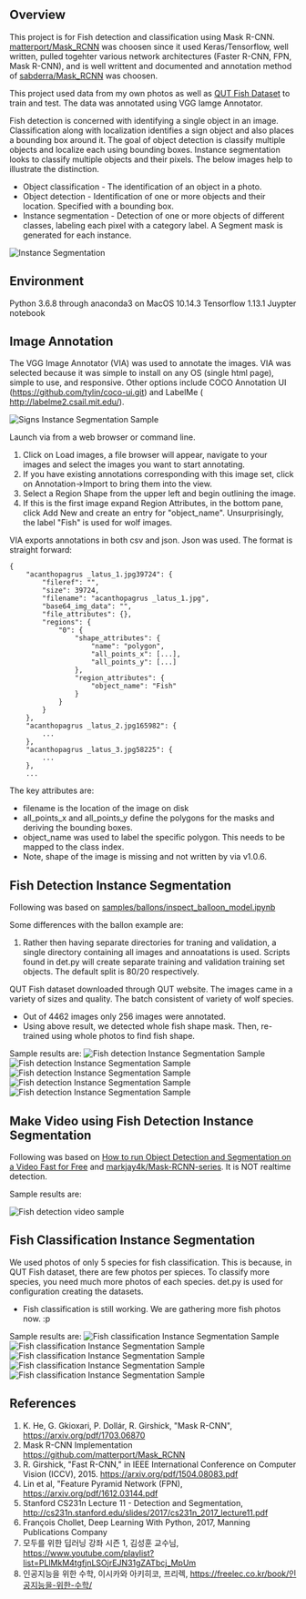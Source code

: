 
## Overview

This project is for Fish detection and classification using Mask R-CNN. [matterport/Mask_RCNN](https://github.com/matterport/Mask_RCNN) was choosen since it used Keras/Tensorflow, well written, pulled togehter various network architectures (Faster R-CNN, FPN, Mask R-CNN), and is well writtent and documented and annotation method of [sabderra/Mask_RCNN](https://github.com/sabderra/Mask_RCNN) was choosen.

This project used data from my own photos as well as [QUT Fish Dataset](https://wiki.qut.edu.au/display/cyphy/Fish+Dataset)  to train and test. The data was annotated using VGG Iamge Annotator.

Fish detection is concerned with identifying a single object in an image. Classification along with localization identifies a sign object and also places a bounding box around it. The goal of object detection is classify multiple objects and localize each using bounding boxes. Instance segmentation looks to classify multiple objects and their pixels. The below images help to illustrate the distinction. 

* Object classification - The identification of an object in a photo.
* Object detection -  Identification of one or more objects and their location. Specified with a bounding box.
* Instance segmentation - Detection of one or more objects of different classes, labeling each pixel with a category label. A Segment mask is generated for each instance.

![Instance Segmentation](assets/detection_definition.jpg)



## Environment


Python 3.6.8 through anaconda3 on MacOS 10.14.3
Tensorflow 1.13.1
Juypter notebook


## Image Annotation

The VGG Image Annotator (VIA) was used to annotate the images. VIA was selected because it was simple to install on any OS (single html page),  simple to use, and responsive. Other options include  COCO Annotation UI (https://github.com/tylin/coco-ui.git) and LabelMe  (
http://labelme2.csail.mit.edu/).

![Signs Instance Segmentation Sample](assets/via_screenshot.jpg)

Launch via from a web browser or command line. 

1.	Click on Load images, a file browser will appear, navigate to your images and select the images you want to start annotating.
2.	If you have existing annotations corresponding with this image set, click on Annotation->Import to bring them into the view.
3.	Select a Region Shape from the upper left and begin outlining the image.
4.	If this is the first image expand Region Attributes, in the bottom pane, click Add New and create an entry for "object_name". Unsurprisingly, the label "Fish" is used for wolf images. 



VIA exports annotations in both csv and json. Json was used. The format is straight forward:

```
{
    "acanthopagrus _latus_1.jpg39724": {
        "fileref": "",
        "size": 39724,
        "filename": "acanthopagrus _latus_1.jpg",
        "base64_img_data": "",
        "file_attributes": {},
        "regions": {
            "0": {
                "shape_attributes": {
                    "name": "polygon",
                    "all_points_x": [...],
                    "all_points_y": [...]
                },
                "region_attributes": {
                    "object_name": "Fish"
                }
            }
        }
    },
    "acanthopagrus _latus_2.jpg165982": {
        ...
    },
    "acanthopagrus _latus_3.jpg58225": {
        ...
    },
    ...
```

The key attributes are:
* filename is the location of the image on disk
* all_points_x and all_points_y define the polygons for the masks and deriving the bounding boxes. 
* object_name was used to label the specific polygon. This needs to be mapped to the class index.
* Note, shape of the image is missing and not written by via v1.0.6.




## Fish Detection Instance Segmentation
Following was based on [samples/ballons/inspect_balloon_model.ipynb]( https://github.com/matterport/Mask_RCNN/blob/master/samples/balloon/inspect_balloon_model.ipynb)

Some differences with the ballon example are:
1. Rather then having separate directories for traning and validation, a single directory containing all images and annoatations is used. Scripts found in det.py will create separate training and validation training set objects. The default split is 80/20 respectively.

QUT Fish dataset downloaded through QUT website. The images came in a variety of sizes and quality. 
The batch consistent of variety of wolf species. 
* Out of 4462 images only 256 images were annotated.
* Using above result, we detected whole fish shape mask. Then, re-trained using whole photos to find fish shape. 

Sample results are:
![Fish detection Instance Segmentation Sample](assets/fish_detection_5.png)
![Fish detection Instance Segmentation Sample](assets/fish_detection_1.png)
![Fish detection Instance Segmentation Sample](assets/fish_detection_2.png)
![Fish detection Instance Segmentation Sample](assets/fish_detection_3.png)
![Fish detection Instance Segmentation Sample](assets/fish_detection_4.png)




## Make Video using Fish Detection Instance Segmentation
Following was based on [How to run Object Detection and Segmentation on a Video Fast for Free](https://www.dlology.com/blog/how-to-run-object-detection-and-segmentation-on-video-fast-for-free/) and [markjay4k/Mask-RCNN-series](https://github.com/markjay4k/Mask-RCNN-series). It is NOT realtime detection.

Sample results are:


![Fish detection video sample](assets/result2.gif)



## Fish Classification Instance Segmentation
We used photos of only 5 species for fish classification. This is because, in QUT Fish dataset, there are few photos per spieces. To classify more species, you need much more photos of each species. det.py is used for configuration creating the datasets.

* Fish classification is still working. We are gathering more fish photos now. :p

Sample results are:
![Fish classification Instance Segmentation Sample](assets/fish_classification_1.png)
![Fish classification Instance Segmentation Sample](assets/fish_classification_2.png)
![Fish classification Instance Segmentation Sample](assets/fish_classification_3.png)
![Fish classification Instance Segmentation Sample](assets/fish_classification_4.png)
![Fish classification Instance Segmentation Sample](assets/fish_classification_5.png)


## References
1.	K. He, G. Gkioxari, P. Dollár, R. Girshick, "Mask R-CNN", https://arxiv.org/pdf/1703.06870 
2.	Mask R-CNN Implementation https://github.com/matterport/Mask_RCNN
3.	R. Girshick, "Fast R-CNN," in IEEE International Conference on Computer Vision (ICCV), 2015. https://arxiv.org/pdf/1504.08083.pdf
4.	Lin et al, "Feature Pyramid Network (FPN), https://arxiv.org/pdf/1612.03144.pdf 
5.	Stanford CS231n Lecture 11 - Detection and Segmentation, http://cs231n.stanford.edu/slides/2017/cs231n_2017_lecture11.pdf
6.  François Chollet, Deep Learning With Python, 2017, Manning Publications Company 
7.  모두를 위한 딥러닝 강좌 시즌 1, 김성훈 교수님, https://www.youtube.com/playlist?list=PLlMkM4tgfjnLSOjrEJN31gZATbcj_MpUm
8.  인공지능을 위한 수학, 이시카와 아키히코, 프리렉, https://freelec.co.kr/book/인공지능을-위한-수학/
